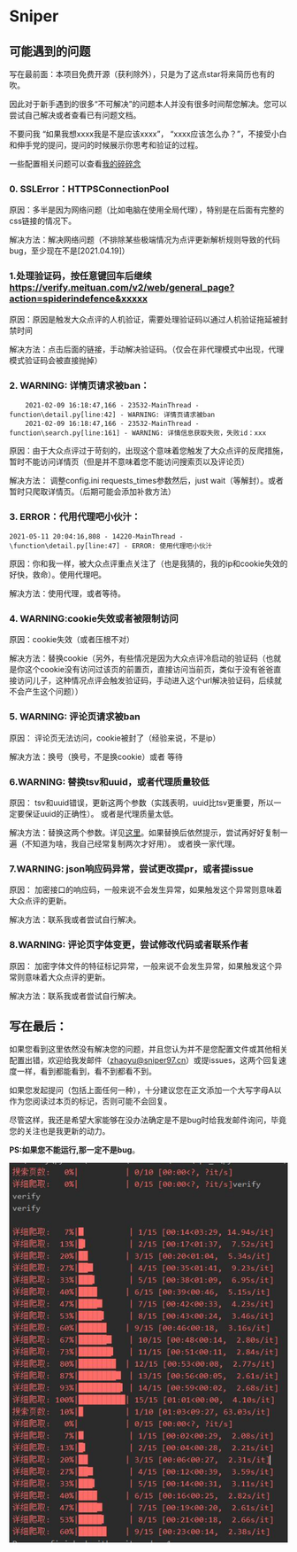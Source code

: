 # Sniper

##  可能遇到的问题

写在最前面：本项目免费开源（获利除外），只是为了这点star将来简历也有的吹。

因此对于新手遇到的很多“不可解决”的问题本人并没有很多时间帮您解决。您可以尝试自己解决或者查看已有问题文档。

不要问我 “如果我想xxxx我是不是应该xxxx”， “xxxx应该怎么办？”，不接受小白和伸手党的提问，提问的时候展示你思考和验证的过程。

一些配置相关问题可以查看[我的碎碎念](https://github.com/Sniper970119/dianping_spider#一些碎碎念 )


### 0. SSLError：HTTPSConnectionPool

原因：多半是因为网络问题（比如电脑在使用全局代理），特别是在后面有完整的css链接的情况下。

解决方法：解决网络问题（不排除某些极端情况为点评更新解析规则导致的代码bug，至少现在不是\[2021.04.19]）

### 1.处理验证码，按任意键回车后继续 https://verify.meituan.com/v2/web/general_page?action=spiderindefence&xxxxx

原因：原因是触发大众点评的人机验证，需要处理验证码以通过人机验证拖延被封禁时间

解决方法：点击后面的链接，手动解决验证码。（仅会在非代理模式中出现，代理模式验证码会被直接抛掉）

### 2. WARNING: 详情页请求被ban：

        2021-02-09 16:18:47,166 - 23532-MainThread - function\detail.py[line:42] - WARNING: 详情页请求被ban
        2021-02-09 16:18:47,166 - 23532-MainThread - function\search.py[line:161] - WARNING: 详情信息获取失败，失败id：xxx
        
原因：由于大众点评过于苛刻的，出现这个意味着您触发了大众点评的反爬措施，暂时不能访问详情页（但是并不意味着您不能访问搜索页以及评论页）

解决方法： 调整config.ini requests_times参数然后，just wait（等解封）。或者暂时只爬取详情页。（后期可能会添加补救方法）

### 3. ERROR：代用代理吧小伙汁：

    2021-05-11 20:04:16,808 - 14220-MainThread -\function\detail.py[line:47] - ERROR: 使用代理吧小伙汁

原因：你和我一样，被大众点评重点关注了（也是我猜的，我的ip和cookie失效的好快，救命）。使用代理吧。

解决方法：使用代理，或者等待。

### 4. WARNING:cookie失效或者被限制访问

原因：cookie失效（或者压根不对）

解决方法：替换cookie（另外，有些情况是因为大众点评冷启动的验证码（也就是你这个cookie没有访问过该页的前置页，直接访问当前页，类似于没有爸爸直接访问儿子，这种情况点评会触发验证码，手动进入这个url解决验证码，后续就不会产生这个问题））

### 5. WARNING: 评论页请求被ban

原因： 评论页无法访问，cookie被封了（经验来说，不是ip）

解决方法：换号（换号，不是换cookie）或者 等待

### 6.WARNING: 替换tsv和uuid，或者代理质量较低

原因： tsv和uuid错误，更新这两个参数（实践表明，uuid比tsv更重要，所以一定要保证uuid的正确性）。
    或者是代理质量太低。

解决方法：替换这两个参数。详见[这里](./docs/json.md)。如果替换后依然提示，尝试再好好复制一遍（不知道为啥，我自己经常复制两次才好用）。
    或者换一家代理。

### 7.WARNING: json响应码异常，尝试更改提pr，或者提issue

原因： 加密接口的响应码，一般来说不会发生异常，如果触发这个异常则意味着大众点评的更新。

解决方法：联系我或者尝试自行解决。

### 8.WARNING: 评论页字体变更，尝试修改代码或者联系作者

原因： 加密字体文件的特征标记异常，一般来说不会发生异常，如果触发这个异常则意味着大众点评的更新。

解决方法：联系我或者尝试自行解决。


## 写在最后：

如果您看到这里依然没有解决您的问题，并且您认为并不是您配置文件或其他相关配置出错，欢迎给我发邮件（zhaoyu@sniper97.cn）或提issues，这两个回复速度一样，看到都能看到，看不到都看不到。

如果您发起提问（包括上面任何一种），十分建议您在正文添加一个大写字母A以作为您阅读过本页的标记，否则可能不会回复。

尽管这样，我还是希望大家能够在没办法确定是不是bug时给我发邮件询问，毕竟您的关注也是我更新的动力。

**PS:如果您不能运行,那一定不是bug**。

![image](../imgs/proxy.jpg)
